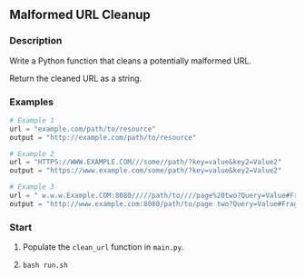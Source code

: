 ## Malformed URL Cleanup

### Description

Write a Python function that cleans a potentially malformed URL.

Return the cleaned URL as a string.

### Examples

```python
# Example 1
url = "example.com/path/to/resource"
output = "http://example.com/path/to/resource"
```
  
```python
# Example 2
url = "HTTPS://WWW.EXAMPLE.COM///some//path/?key=value&key2=Value2"
output = "https://www.example.com/some/path/?key=value&key2=Value2"
```

```python
# Example 3
url = " w.w.w.Example.COM:8080/////path/to////page%20two?Query=Value#Fragment "
output = "http://www.example.com:8080/path/to/page two?Query=Value#Fragment"
```

### Start

1. Populate the `clean_url` function in `main.py`.
2. ```shell
   bash run.sh
   ```
